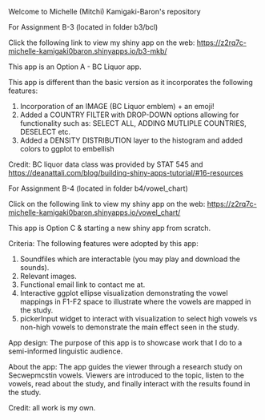 
Welcome to Michelle (Mitchi) Kamigaki-Baron's repository 

For Assignment B-3 (located in folder b3/bcl)

Click the following link to view my shiny app on the web:
https://z2rq7c-michelle-kamigaki0baron.shinyapps.io/b3-mkb/

This app is an Option A - BC Liquor app.

This app is different than the basic version as it incorporates the following features: 
1) Incorporation of an IMAGE (BC Liquor emblem) + an emoji! 
2) Added a COUNTRY FILTER with DROP-DOWN options allowing for functionality such as: SELECT ALL, ADDING MUTLIPLE COUNTRIES, DESELECT etc. 
3) Added a DENSITY DISTRIBUTION layer to the histogram and added colors to ggplot to embellish 

Credit: BC liquor data class was provided by STAT 545 and https://deanattali.com/blog/building-shiny-apps-tutorial/#16-resources

For Assignment B-4 (located in folder b4/vowel_chart)

Click on the following link to view my shiny app on the web: 
https://z2rq7c-michelle-kamigaki0baron.shinyapps.io/vowel_chart/

This app is Option C & starting a new shiny app from scratch. 

Criteria:
The following features were adopted by this app: 
1) Soundfiles which are interactable (you may play and download the sounds). 
2) Relevant images.
3) Functional email link to contact me at.
4) Interactive ggplot ellipse visualization demonstrating the vowel mappings in F1-F2 space to illustrate where the vowels are mapped in the study. 
5) pickerInput widget to interact with visualization to select high vowels vs non-high vowels to demonstrate the main effect seen in the study. 

App design:
The purpose of this app is to showcase work that I do to a semi-informed linguistic audience. 

About the app:
The app guides the viewer through a research study on Secwepmcstin vowels. Viewers are introduced to the topic, listen to the vowels, read about the study, and finally interact with the results found in the study.   

Credit: all work is my own. 
